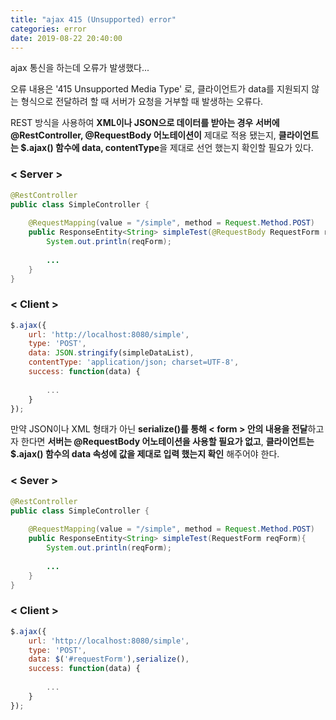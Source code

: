 ```yaml
---
title: "ajax 415 (Unsupported) error"
categories: error
date: 2019-08-22 20:40:00
---
```




ajax 통신을 하는데 오류가 발생했다...

오류 내용은 '415 Unsupported Media Type' 로, 클라이언트가 data를 지원되지 않는 형식으로 전달하려 할 때 서버가 요청을 거부할 때 발생하는 오류다.

REST 방식을 사용하여  **XML이나 JSON으로 데이터를 받아는 경우** **서버에 @RestController, @RequestBody 어노테이션이** 제대로 적용 됐는지, **클라이언트는 $.ajax() 함수에 data, contentType**을 제대로 선언 했는지 확인할 필요가 있다.

### < Server >

```java
@RestController
public class SimpleController {
	
	@RequestMapping(value = "/simple", method = Request.Method.POST)
	public ResponseEntity<String> simpleTest(@RequestBody RequestForm reqForm){
    	System.out.println(reqForm);
        
        ...
    }
}
```

### < Client >

```javascript
$.ajax({
	url: 'http://localhost:8080/simple',
	type: 'POST',
	data: JSON.stringify(simpleDataList),
	contentType: 'application/json; charset=UTF-8',
	success: function(data) {
       
        ...
	}
});
```



만약 JSON이나 XML 형태가 아닌 **serialize()를 통해 < form > 안의 내용을 전달**하고자 한다면 **서버는 @RequestBody  어노테이션을 사용할 필요가 없고**, **클라이언트는 $.ajax() 함수의 data 속성에 값을 제대로 입력 했는지 확인** 해주어야 한다.

### < Sever >

```java
@RestController
public class SimpleController {
	
	@RequestMapping(value = "/simple", method = Request.Method.POST)
	public ResponseEntity<String> simpleTest(RequestForm reqForm){
    	System.out.println(reqForm);
        
        ...
    }
}
```

### < Client >

```javascript
$.ajax({
	url: 'http://localhost:8080/simple',
	type: 'POST',
	data: $('#requestForm'),serialize(),
	success: function(data) {
       
        ...
	}
});
```


